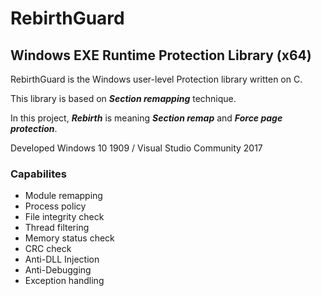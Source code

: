 # RebirthGuard
## Windows EXE Runtime Protection Library (x64)

RebirthGuard is the Windows user-level Protection library written on C.

This library is based on *__Section remapping__* technique.

In this project, *__Rebirth__* is meaning *__Section remap__* and *__Force page protection__*.

Developed  Windows 10 1909 / Visual Studio Community 2017

### Capabilites
* Module remapping
* Process policy
* File integrity check
* Thread filtering
* Memory status check
* CRC check
* Anti-DLL Injection
* Anti-Debugging
* Exception handling

